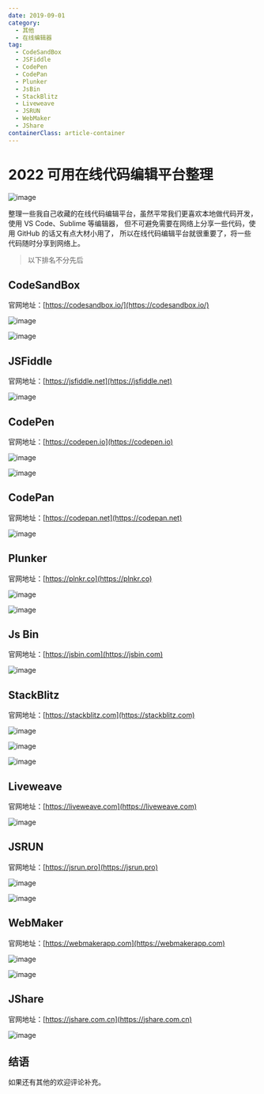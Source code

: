 ```yaml
---
date: 2019-09-01
category:
  - 其他
  - 在线编辑器
tag:
  - CodeSandBox
  - JSFiddle
  - CodePen
  - CodePan
  - Plunker
  - JsBin
  - StackBlitz
  - Liveweave
  - JSRUN
  - WebMaker
  - JShare
containerClass: article-container
---
```


# 2022 可用在线代码编辑平台整理

![image](https://image.liubing.me/2019/12/26/ce2bc4d4aaa0a.png)

整理一些我自己收藏的在线代码编辑平台，虽然平常我们更喜欢本地做代码开发，使用 VS Code、Sublime 等编辑器，
但不可避免需要在网络上分享一些代码，使用 GitHub 的话又有点大材小用了，
所以在线代码编辑平台就很重要了，将一些代码随时分享到网络上。

<!-- more -->

> 以下排名不分先后

## CodeSandBox

官网地址：[https://codesandbox.io/](https://codesandbox.io/)

![image](https://image.liubing.me/2019/12/26/bccf66d0a4329.png)

![image](https://image.liubing.me/2019/12/26/c402ebec6b0d4.png)

## JSFiddle

官网地址：[https://jsfiddle.net](https://jsfiddle.net)

![image](https://image.liubing.me/2019/12/26/bba34bf861661.png)

## CodePen

官网地址：[https://codepen.io](https://codepen.io)

![image](https://image.liubing.me/2019/12/26/5c9c14165e6fc.png)

![image](https://image.liubing.me/2019/12/26/7859db02f8387.png)

## CodePan

官网地址：[https://codepan.net](https://codepan.net)

![image](https://image.liubing.me/2019/12/26/a50854a3d16c0.png)

## Plunker

官网地址：[https://plnkr.co](https://plnkr.co)

![image](https://image.liubing.me/2019/12/26/57e31aefec314.png)

![image](https://image.liubing.me/2019/12/26/9f6edc59f6608.png)

## Js Bin

官网地址：[https://jsbin.com](https://jsbin.com)

![image](https://image.liubing.me/2019/12/26/b93558e76982a.png)

## StackBlitz

官网地址：[https://stackblitz.com](https://stackblitz.com)

![image](https://image.liubing.me/2019/12/26/b42c808e211c4.png)

![image](https://image.liubing.me/2019/12/26/d7e7610ef3347.png)

![image](https://image.liubing.me/2019/12/26/8eceee603790f.png)

## Liveweave

官网地址：[https://liveweave.com](https://liveweave.com)

![image](https://image.liubing.me/2019/12/26/cbe212803aedf.png)

## JSRUN

官网地址：[https://jsrun.pro](https://jsrun.pro)

![image](https://image.liubing.me/2019/12/26/d232fcb39cf6f.png)

![image](https://image.liubing.me/2019/12/26/7a4e22aeae494.png)

## WebMaker

官网地址：[https://webmakerapp.com](https://webmakerapp.com)

![image](https://image.liubing.me/2019/12/26/15f6198a4e4e5.png)

![image](https://image.liubing.me/2019/12/26/60b31bab7c94e.png)

## JShare

官网地址：[https://jshare.com.cn](https://jshare.com.cn)

![image](https://image.liubing.me/2020/01/10/99c74cccb6efc.png)

## 结语

如果还有其他的欢迎评论补充。
